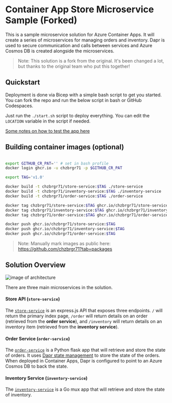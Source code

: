 # Container App Store Microservice Sample (Forked)

This is a sample microservice solution for Azure Container Apps.  It will create a series of microservices for managing orders and inventory. Dapr is used to secure communication and calls between services and Azure Cosmos DB is created alongside the microservices.

> Note: This solution is a fork from the original. It's been changed a lot, but thanks to the original team who put this together!


## Quickstart

Deployment is done via Bicep with a simple bash script to get you started. You can fork the repo and run the below script in bash or GitHub Codespaces. 

Just run the `./start.sh` script to deploy everything. You can edit the `LOCATION` variable in the script if needed.

[Some notes on how to test the app here](./notes.md)

## Building container images (optional)

```bash

export GITHUB_CR_PAT='' # set in bash profile
docker login ghcr.io -u chzbrgr71 -p $GITHUB_CR_PAT

export TAG='v1.0'

docker build -t chzbrgr71/store-service:$TAG ./store-service
docker build -t chzbrgr71/inventory-service:$TAG ./inventory-service
docker build -t chzbrgr71/order-service:$TAG ./order-service

docker tag chzbrgr71/store-service:$TAG ghcr.io/chzbrgr71/store-service:$TAG
docker tag chzbrgr71/inventory-service:$TAG ghcr.io/chzbrgr71/inventory-service:$TAG
docker tag chzbrgr71/order-service:$TAG ghcr.io/chzbrgr71/order-service:$TAG

docker push ghcr.io/chzbrgr71/store-service:$TAG
docker push ghcr.io/chzbrgr71/inventory-service:$TAG
docker push ghcr.io/chzbrgr71/order-service:$TAG

```

> Note: Manually mark images as public here: https://github.com/chzbrgr71?tab=packages


## Solution Overview

![image of architecture](./assets/arch.png)

There are three main microservices in the solution.  

#### Store API (`store-service`)
The [`store-service`](./store-service) is an express.js API that exposes three endpoints.  `/` will return the primary index page, `/order` will return details on an order (retrieved from the **order service**), and `/inventory` will return details on an inventory item (retrieved from the **inventory service**).

#### Order Service (`order-service`)
The [`order-service`](./order-service) is a Python flask app that will retrieve and store the state of orders.  It uses [Dapr state management](https://docs.dapr.io/developing-applications/building-blocks/state-management/state-management-overview/) to store the state of the orders.  When deployed in Container Apps, Dapr is configured to point to an Azure Cosmos DB to back the state. 

#### Inventory Service (`inventory-service`)
The [`inventory-service`](./inventory-service) is a Go mux app that will retrieve and store the state of inventory.
